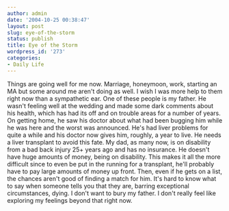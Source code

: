 ```yaml
---
author: admin
date: '2004-10-25 00:38:47'
layout: post
slug: eye-of-the-storm
status: publish
title: Eye of the Storm
wordpress_id: '273'
categories:
- Daily Life
---
```


Things are going well for me now. Marriage, honeymoon, work, starting an
MA but some around me aren't doing as well. I wish I was more help to
them right now than a sympathetic ear. One of these people is my father.
He wasn't feeling well at the wedding and made some dark comments about
his health, which has had its off and on trouble areas for a number of
years. On getting home, he saw his doctor about what had been bugging
him while he was here and the worst was announced. He's had liver
problems for quite a while and his doctor now gives him, roughly, a year
to live. He needs a liver transplant to avoid this fate. My dad, as many
now, is on disability from a bad back injury 25+ years ago and has no
insurance. He doesn't have huge amounts of money, being on disability.
This makes it all the more difficult since to even be put in the running
for a transplant, he'll probably have to pay large amounts of money up
front. Then, even if he gets on a list, the chances aren't good of
finding a match for him. It's hard to know what to say when someone
tells you that they are, barring exceptional circumstances, dying. I
don't want to bury my father. I don't really feel like exploring my
feelings beyond that right now.
